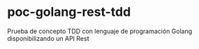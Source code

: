 # poc-golang-rest-tdd
Prueba de concepto TDD con lenguaje de programación Golang disponibilizando un API Rest

